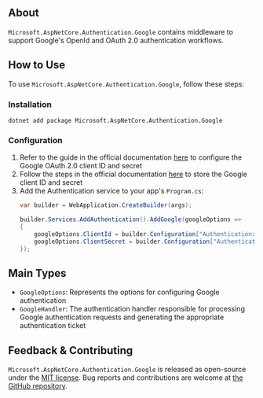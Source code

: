 ## About

`Microsoft.AspNetCore.Authentication.Google` contains middleware to support Google's OpenId and OAuth 2.0 authentication workflows.

## How to Use

To use `Microsoft.AspNetCore.Authentication.Google`, follow these steps:

### Installation

```shell
dotnet add package Microsoft.AspNetCore.Authentication.Google
```

### Configuration

1. Refer to the guide in the official documentation [here](https://learn.microsoft.com/aspnet/core/security/authentication/social/google-logins#create-the-google-oauth-20-client-id-and-secret) to configure the Google OAuth 2.0 client ID and secret
2. Follow the steps in the official documentation [here](https://learn.microsoft.com/aspnet/core/security/authentication/social/google-logins#store-the-google-client-id-and-secret) to store the Google client ID and secret
3. Add the Authentication service to your app's `Program.cs`:
    ```csharp
    var builder = WebApplication.CreateBuilder(args);

    builder.Services.AddAuthentication().AddGoogle(googleOptions =>
    {
        googleOptions.ClientId = builder.Configuration["Authentication:Google:ClientId"];
        googleOptions.ClientSecret = builder.Configuration["Authentication:Google:ClientSecret"];
    });
    ```

## Main Types

* `GoogleOptions`: Represents the options for configuring Google authentication
* `GoogleHandler`: The authentication handler responsible for processing Google authentication requests and generating the appropriate authentication ticket

## Feedback &amp; Contributing

`Microsoft.AspNetCore.Authentication.Google` is released as open-source under the [MIT license](https://licenses.nuget.org/MIT). Bug reports and contributions are welcome at [the GitHub repository](https://github.com/dotnet/aspnetcore).
